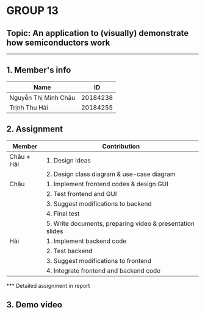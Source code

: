 # GROUP 13
## Topic: An application to (visually) demonstrate how semiconductors work
---

## 1. Member's info

| Name | ID 
| --- | --- 
| Nguyễn Thị Minh Châu | 20184238
| Trịnh Thu Hải | 20184255

## 2. Assignment
| Member | Contribution 
| --- | --- 
| Châu + Hải | 1. Design ideas
|| 2. Design class diagram & use-case diagram
| Châu | 1. Implement frontend codes & design GUI
|| 2. Test frontend and GUI
|| 3. Suggest modifications to backend
|| 4. Final test
|| 5. Write documents, preparing video & presentation slides
| Hải | 1. Implement backend code
|| 2. Test backend
|| 3. Suggest modifications to frontend
|| 4. Integrate frontend and backend code

*** Detailed assignment in report

## 3. Demo video
